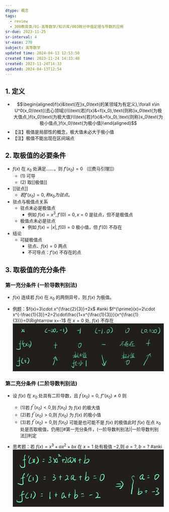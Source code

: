 ```yaml
---
dtype: 概念
tags:
  - review
  - 300教育类/01-高等数学/知识库/003微分中值定理与导数的应用
sr-due: 2023-11-25
sr-interval: 4
sr-ease: 270
subject: 高等数学
updated time: 2024-04-13 12:53:50
created time: 2023-11-24 14:33:48
created: 2023-11-24T14:33
updated: 2024-04-13T12:54
---
```

## 1. 定义
- $$\begin{aligned}f(x)&\text{在}x_0\text{的某领域为有定义},\forall x\in U^0(x_0)\text{(去心领域)}\\\text{若}f(x)&<f(x_0),\text{则称}x_0\text{为极大值点,}f(x_0)\text{为极大值}\\\text{若}f(x)&>f(x_0),\text{则称}x_0\text{为极小值点,}f(x_0)\text{为极小值}\end{aligned}$$
- 【注】极值是局部性的概念，极大值未必大于极小值
- 【注】极值不能出现在区间端点

## 2. 取极值的必要条件
- $f(x)$ 在 $x_{0}$ 处满足……，则 $f'(x_{0})=0$ （[[费马引理]]）
	- (1) 可导
	- (2) 取[[极值]]
- [[驻点]]
	- $若f'(x_0)=0,称x_0为驻点。$
- 驻点与极值点关系
	- 驻点未必是极值点
		- 例如 $f(x)=x^3,f'(0)=0,x=0$ 是驻点，但不是极值点
	- 极值点未必是驻点
		- 例如 $f(x)=|x|,f(0)=0$ 极小值，但 $f'(0)$ 不存在
- 结论
	- 可疑极值点
		- 驻点、$f(x)=0$ 两点
		- 不可导点：$f'(x)$ 不存在的点

## 3. 取极值的充分条件
### 第一充分条件 (一阶导数判别法)
- $f(x)$ 连续若 $f(x)$ 在 $x_0$ 的两侧异号，则 $f(x)$ 为极值。

- 例题：$f(x)=3\cdot x^{\frac{2}{3}}+2x$  #anki 
  $f^{\prime}(x)=2\cdot x^{-\frac{1}{3}}+2=2\cdot\frac{1+x^{\frac{1}{3}}}{x^{\frac{1}{3}}}=0\Rightarrow x=-1$
  在 $x=0$ 处, $f(x)$ 不存在![](https://raw.githubusercontent.com/RainbowRain9/PicGo/master/202311232213635.png)


### 第二充分条件 (二阶导数判别法)
- 设 $f (x)$ 在 $x_0$ 处具有二阶导数，且 $f^{\prime}(x_0)=0$, $f''(x_0)\neq0$ 则
	- (1)若 $f^{\prime\prime}(x_0)<0$,则 $f(x_0)$ 为 $f(x)$ 的极大值
	- (2)若 $f^{\prime\prime}(x_0)>0$,则 $f(x_0)$ 为 $f(x)$ 的极小值 
	- (3)若 $f^{\prime\prime}(x_{0})=0$,则 $f (x_0)$ 可能是也可能不是 $f (x)$ 的极值此时 $f (x)$ 在点 $x_0$ 处是否取极值，仍用[[#第一充分条件，(一阶导数判别法)|一阶导数判别法]]判定 

- 思考题：若 $f(x)=x^3+ax^2+bx$ 在 $x=1$ 处有极值 $-2$,则 $a=?,b=?$ #anki 
  ![image.png](https://raw.githubusercontent.com/RainbowRain9/PicGo/master/202311232216310.png)
  